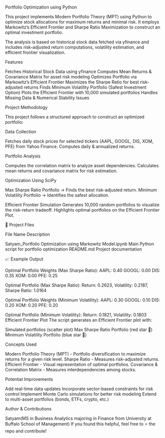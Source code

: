 Portfolio Optimization using Python

This project implements Modern Portfolio Theory (MPT) using Python to optimize stock allocations for maximum returns and minimal risk. It employs Markowitz’s Efficient Frontier and Sharpe Ratio Maximization to construct an optimal investment portfolio.

The analysis is based on historical stock data fetched via yfinance and includes risk-adjusted return computations, volatility estimation, and efficient frontier visualization.

Features

Fetches Historical Stock Data using yfinance
Computes Mean Returns & Covariance Matrix for asset risk modeling
Optimizes Portfolio via Markowitz’s Efficient Frontier
Maximizes the Sharpe Ratio for best risk-adjusted returns
Finds Minimum Volatility Portfolio (Safest Investment Option)
Plots the Efficient Frontier with 10,000 simulated portfolios
Handles Missing Data & Numerical Stability Issues

Project Methodology

This project follows a structured approach to construct an optimized portfolio:

Data Collection 

Fetches daily stock prices for selected tickers (AAPL, GOOGL, DIS, XOM, PFE) from Yahoo Finance.
Computes daily & annualized returns.

Portfolio Analysis 

Computes the correlation matrix to analyze asset dependencies.
Calculates mean returns and covariance matrix for risk estimation.

Optimization Using SciPy 

Max Sharpe Ratio Portfolio → Finds the best risk-adjusted return.
Minimum Volatility Portfolio → Identifies the safest allocation.

Efficient Frontier Simulation 
Generates 10,000 random portfolios to visualize the risk-return tradeoff.
Highlights optimal portfolios on the Efficient Frontier Plot.

📂 Project Files

File Name	Description

Satyam_Portfolio Optimization using Markowitz Model.ipynb	Main Python script for portfolio optimization
README.md	Project documentation

📈 Example Output

Optimal Portfolio Weights (Max Sharpe Ratio):
AAPL: 0.40
GOOGL: 0.00
DIS: 0.35
XOM: 0.00
PFE: 0.25

Optimal Portfolio (Max Sharpe Ratio): 
Return: 0.2623, Volatility: 0.2187, Sharpe Ratio: 1.0164

Optimal Portfolio Weights (Minimum Volatility):
AAPL: 0.30
GOOGL: 0.10
DIS: 0.20
XOM: 0.20
PFE: 0.20

Optimal Portfolio (Minimum Volatility): 
Return: 0.1821, Volatility: 0.1803
Efficient Frontier Plot
The script generates an Efficient Frontier plot with:
 
Simulated portfolios (scatter plot)
Max Sharpe Ratio Portfolio (red star 🌟)
Minimum Volatility Portfolio (blue star 🌟)

 Concepts Used
 
Modern Portfolio Theory (MPT) - Portfolio diversification to maximize returns for a given risk level.
Sharpe Ratio - Measures risk-adjusted returns.
Efficient Frontier - Visual representation of optimal portfolios.
Covariance & Correlation Matrix - Measures interdependencies among stocks.

 Potential Improvements
 
Add real-time data updates
Incorporate sector-based constraints for risk control
Implement Monte Carlo simulations for better risk modeling
Extend to multi-asset portfolios (bonds, ETFs, crypto, etc.)


Author & Contributions

Satyam(MS in Business Analytics majoring in Finance from University at Buffalo School of Management)
If you found this helpful, feel free to ⭐ the repo and contribute!


